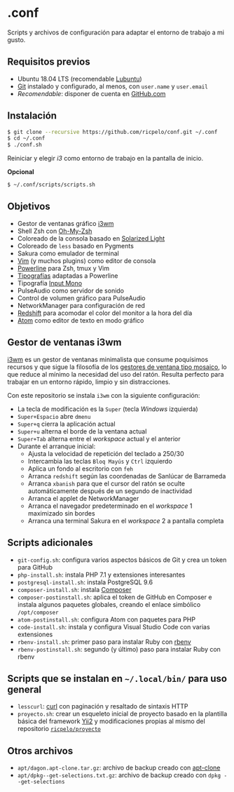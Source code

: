 # .conf

Scripts y archivos de configuración para adaptar el entorno de trabajo a mi
gusto.

## Requisitos previos

* Ubuntu 18.04 LTS (recomendable [Lubuntu](http://lubuntu.net))
* [Git](https://git-scm.com) instalado y configurado, al menos, con `user.name`
  y `user.email`
* *Recomendable*: disponer de cuenta en [GitHub.com](https://github.com)

## Instalación

```sh
$ git clone --recursive https://github.com/ricpelo/conf.git ~/.conf
$ cd ~/.conf
$ ./conf.sh
```

Reiniciar y elegir *i3* como entorno de trabajo en la pantalla de inicio.

**Opcional**

```sh
$ ~/.conf/scripts/scripts.sh
```

## Objetivos

* Gestor de ventanas gráfico [i3wm](http://i3wm.org)
* Shell Zsh con [Oh-My-Zsh](http://ohmyz.sh)
* Coloreado de la consola basado en [Solarized
  Light](https://github.com/seebi/dircolors-solarized)
* Coloreado de `less` basado en Pygments
* Sakura como emulador de terminal
* [Vim](http://www.vim.org) (y muchos plugins) como editor de consola
* [Powerline](https://github.com/powerline/powerline) para Zsh, tmux y Vim
* [Tipografías](https://github.com/powerline/fonts) adaptadas a Powerline
* Tipografía [Input Mono](http://input.fontbureau.com)
* PulseAudio como servidor de sonido
* Control de volumen gráfico para PulseAudio
* NetworkManager para configuración de red
* [Redshift](http://jonls.dk/redshift) para acomodar el color del monitor a la
  hora del día
* [Atom](https://atom.io) como editor de texto en modo gráfico

## Gestor de ventanas i3wm

[i3wm](http://i3wm.org) es un gestor de ventanas minimalista que consume
poquísimos recursos y que sigue la filosofía de los [gestores de ventana tipo
mosaico](https://en.wikipedia.org/wiki/Tiling_window_manager), lo que reduce al
mínimo la necesidad del uso del ratón. Resulta perfecto para trabajar en un
entorno rápido, limpio y sin distracciones.

Con este repositorio se instala `i3wm` con la siguiente configuración:

* La tecla de modificación es la `Super` (tecla _Windows_ izquierda)
* `Super+Espacio` abre `dmenu`
* `Super+q` cierra la aplicación actual
* `Super+u` alterna el borde de la ventana actual
* `Super+Tab` alterna entre el _workspace_ actual y el anterior
* Durante el arranque inicial:
  * Ajusta la velocidad de repetición del teclado a 250/30
  * Intercambia las teclas `Bloq Mayús` y `Ctrl` izquierdo
  * Aplica un fondo al escritorio con `feh`
  * Arranca `redshift` según las coordenadas de Sanlúcar de Barrameda
  * Arranca `xbanish` para que el cursor del ratón se oculte automáticamente
    después de un segundo de inactividad
  * Arranca el applet de NetworkManager
  * Arranca el navegador predeterminado en el _workspace_ 1 maximizado sin
    bordes
  * Arranca una terminal Sakura en el _workspace_ 2 a pantalla completa

## Scripts adicionales

* `git-config.sh`: configura varios aspectos básicos de Git y crea un token
   para GitHub
* `php-install.sh`: instala PHP 7.1 y extensiones interesantes
* `postgresql-install.sh`: instala PostgreSQL 9.6
* `composer-install.sh`: instala [Composer](https://getcomposer.org)
* `composer-postinstall.sh`: aplica el token de GitHub en Composer e instala
  algunos paquetes globales, creando el enlace simbólico `/opt/composer`
* `atom-postinstall.sh`: configura Atom con paquetes para PHP
* `code-install.sh`: instala y configura Visual Studio Code con varias
  extensiones
* `rbenv-install.sh`: primer paso para instalar Ruby con
  [rbenv](http://rbenv.org)
* `rbenv-postinstall.sh`: segundo (y último) paso para instalar Ruby con
  rbenv

## Scripts que se instalan en `~/.local/bin/` para uso general

* `lesscurl`: [curl](https://curl.haxx.se) con paginación y resaltado de
   sintaxis HTTP
* `proyecto.sh`: crear un esqueleto inicial de proyecto basado en la plantilla
  básica del framework [Yii2](http://www.yiiframework.com) y modificaciones
  propias al mismo del repositorio
  [`ricpelo/proyecto`](https://github.com/ricpelo/proyecto)

## Otros archivos

* `apt/dagon.apt-clone.tar.gz`: archivo de backup creado con
  [apt-clone](https://github.com/mvo5/apt-clone)
* `apt/dpkg--get-selections.txt.gz`: archivo de backup creado con `dpkg
  --get-selections`

